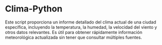 # Clima-Python
Este script proporciona un informe detallado del clima actual de una ciudad específica, incluyendo la temperatura, la humedad, la velocidad del viento y otros datos relevantes. Es útil para obtener rápidamente información meteorológica actualizada sin tener que consultar múltiples fuentes.
